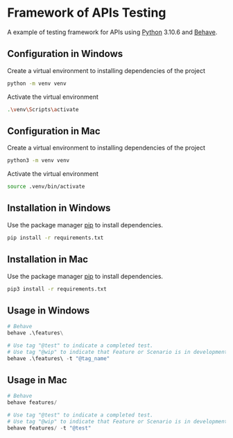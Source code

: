 # Framework of APIs Testing
A example of testing framework for APIs using [Python](https://www.python.org/downloads/) 3.10.6 and [Behave](https://behave.readthedocs.io/en/stable/).

## Configuration in Windows
Create a virtual environment to installing dependencies of the project
```bash
python -m venv venv
```

Activate the virtual environment
```bash
.\venv\Scripts\activate
```

## Configuration in Mac
Create a virtual environment to installing dependencies of the project
```bash
python3 -m venv venv
```

Activate the virtual environment
```bash
source .venv/bin/activate 
```

## Installation in Windows
Use the package manager [pip](https://pip.pypa.io/en/stable/) to install dependencies.
```bash
pip install -r requirements.txt
```

## Installation in Mac
Use the package manager [pip](https://pip.pypa.io/en/stable/) to install dependencies.
```bash
pip3 install -r requirements.txt
```

## Usage in Windows
```python
# Behave
behave .\features\

# Use tag "@test" to indicate a completed test.
# Use tag "@wip" to indicate that Feature or Scenario is in development.
behave .\features\ -t "@tag_name"
```

## Usage in Mac
```python
# Behave
behave features/

# Use tag "@test" to indicate a completed test.
# Use tag "@wip" to indicate that Feature or Scenario is in development.
behave features/ -t "@test"
```